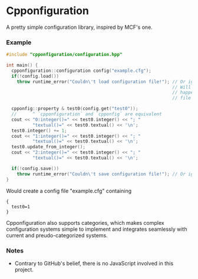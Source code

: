 Cpponfiguration
===============

A pretty simple configuration library, inspired by MCF's one.

### Example

```c++
#include "cpponfiguration/configuration.hpp"

int main() {
  cpponfiguration::configuration config("example.cfg");
  if(!config.load())
    throw runtime_error("Couldn\'t load configuration file!"); // Or ignore it.
                                                               // Will always
                                                               // happen upon
                                                               // file creation.

  cpponfig::property & test0(config.get("test0"));
  //      ^ `cpponfiguration` and `cpponfig` are equivalent
  cout << "0:integer()=" << test0.integer() << "; "
          "textual()=" << test0.textual() << '\n';
  test0.integer() += 1;
  cout << "1:integer()=" << test0.integer() << "; "
          "textual()=" << test0.textual() << '\n';
  test0.update_from_integer();
  cout << "2:integer()=" << test0.integer() << "; "
          "textual()=" << test0.textual() << '\n';

  if(!config.save())
    throw runtime_error("Couldn\'t save configuration file!"); // Or ignore it.
}
```

Would create a config file "example.cfg" containing
```
{
  test0=1
}
```

Cpponfiguration also supports categories, which makes complex configuration systems simple to implement and
integrates seamlessly with current and preudo-categorized systems.

### Notes
* Contrary to GitHub's belief, there is no JavaScript involved in this project.
